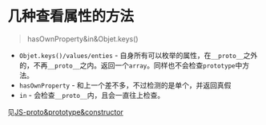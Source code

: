 # 几种查看属性的方法
> hasOwnProperty&in&Objet.keys()

* `Objet.keys()/values/enties` - 自身所有可以枚举的属性，在`__proto__`之外的，不再`__proto__`之内。返回一个`array`。同样也不会检查`prototype`中方法。
* `hasOwnProperty` - 和上一个差不多，不过检测的是单个，并返回真假
* `in` - 会检查`__proto__`内，且会一直往上检查。

见[JS-proto&prototype&constructor]()